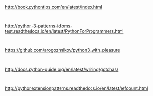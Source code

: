 <http://book.pythontips.com/en/latest/index.html>

 

<http://python-3-patterns-idioms-test.readthedocs.io/en/latest/PythonForProgrammers.html>

 

<https://github.com/arogozhnikov/python3_with_pleasure>

 

<http://docs.python-guide.org/en/latest/writing/gotchas/>

 

<http://pythonextensionpatterns.readthedocs.io/en/latest/refcount.html>

